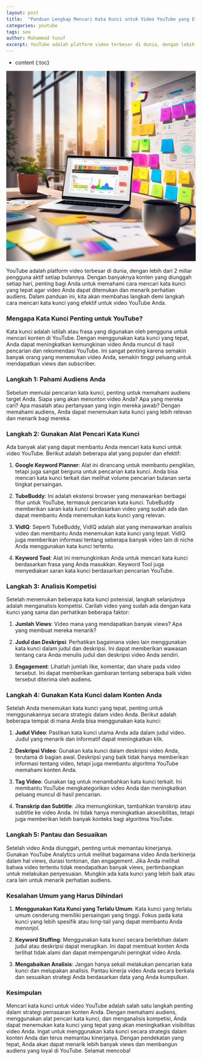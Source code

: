 ```yaml
---
layout: post
title:  "Panduan Lengkap Mencari Kata Kunci untuk Video YouTube yang Efektif"
categories: youtube
tags: seo
author: Muhammad Yusuf
excerpt: YouTube adalah platform video terbesar di dunia, dengan lebih dari 2 miliar pengguna aktif setiap bulannya. Dengan banyaknya konten yang diunggah setiap hari, penting bagi Anda untuk memahami cara mencari kata kunci yang tepat agar video Anda dapat ditemukan dan menarik perhatian audiens.
---
```


* content
{:toc}

![mencari kata kunci youtube](/images/mencarikatakunciyoutube.jpg)

YouTube adalah platform video terbesar di dunia, dengan lebih dari 2 miliar pengguna aktif setiap bulannya. Dengan banyaknya konten yang diunggah setiap hari, penting bagi Anda untuk memahami cara mencari kata kunci yang tepat agar video Anda dapat ditemukan dan menarik perhatian audiens. Dalam panduan ini, kita akan membahas langkah demi langkah cara mencari kata kunci yang efektif untuk video YouTube Anda.

### Mengapa Kata Kunci Penting untuk YouTube?

Kata kunci adalah istilah atau frasa yang digunakan oleh pengguna untuk mencari konten di YouTube. Dengan menggunakan kata kunci yang tepat, Anda dapat meningkatkan kemungkinan video Anda muncul di hasil pencarian dan rekomendasi YouTube. Ini sangat penting karena semakin banyak orang yang menemukan video Anda, semakin tinggi peluang untuk mendapatkan views dan subscriber.

### Langkah 1: Pahami Audiens Anda

Sebelum memulai pencarian kata kunci, penting untuk memahami audiens target Anda. Siapa yang akan menonton video Anda? Apa yang mereka cari? Apa masalah atau pertanyaan yang ingin mereka jawab? Dengan memahami audiens, Anda dapat menemukan kata kunci yang lebih relevan dan menarik bagi mereka.

### Langkah 2: Gunakan Alat Pencari Kata Kunci

Ada banyak alat yang dapat membantu Anda mencari kata kunci untuk video YouTube. Berikut adalah beberapa alat yang populer dan efektif:

1. **Google Keyword Planner**: Alat ini dirancang untuk membantu pengiklan, tetapi juga sangat berguna untuk pencarian kata kunci. Anda bisa mencari kata kunci terkait dan melihat volume pencarian bulanan serta tingkat persaingan.

2. **TubeBuddy**: Ini adalah ekstensi browser yang menawarkan berbagai fitur untuk YouTube, termasuk pencarian kata kunci. TubeBuddy memberikan saran kata kunci berdasarkan video yang sudah ada dan dapat membantu Anda menemukan kata kunci yang relevan.

3. **VidIQ**: Seperti TubeBuddy, VidIQ adalah alat yang menawarkan analisis video dan membantu Anda menemukan kata kunci yang tepat. VidIQ juga memberikan informasi tentang seberapa banyak video lain di niche Anda menggunakan kata kunci tertentu.

4. **Keyword Tool**: Alat ini memungkinkan Anda untuk mencari kata kunci berdasarkan frasa yang Anda masukkan. Keyword Tool juga menyediakan saran kata kunci berdasarkan pencarian YouTube.

### Langkah 3: Analisis Kompetisi

Setelah menemukan beberapa kata kunci potensial, langkah selanjutnya adalah menganalisis kompetisi. Carilah video yang sudah ada dengan kata kunci yang sama dan perhatikan beberapa faktor:

1. **Jumlah Views**: Video mana yang mendapatkan banyak views? Apa yang membuat mereka menarik?

2. **Judul dan Deskripsi**: Perhatikan bagaimana video lain menggunakan kata kunci dalam judul dan deskripsi. Ini dapat memberikan wawasan tentang cara Anda menulis judul dan deskripsi video Anda sendiri.

3. **Engagement**: Lihatlah jumlah like, komentar, dan share pada video tersebut. Ini dapat memberikan gambaran tentang seberapa baik video tersebut diterima oleh audiens.

### Langkah 4: Gunakan Kata Kunci dalam Konten Anda

Setelah Anda menemukan kata kunci yang tepat, penting untuk menggunakannya secara strategis dalam video Anda. Berikut adalah beberapa tempat di mana Anda bisa menggunakan kata kunci:

1. **Judul Video**: Pastikan kata kunci utama Anda ada dalam judul video. Judul yang menarik dan informatif dapat meningkatkan klik.

2. **Deskripsi Video**: Gunakan kata kunci dalam deskripsi video Anda, terutama di bagian awal. Deskripsi yang baik tidak hanya memberikan informasi tentang video, tetapi juga membantu algoritma YouTube memahami konten Anda.

3. **Tag Video**: Gunakan tag untuk menambahkan kata kunci terkait. Ini membantu YouTube mengkategorikan video Anda dan meningkatkan peluang muncul di hasil pencarian.

4. **Transkrip dan Subtitle**: Jika memungkinkan, tambahkan transkrip atau subtitle ke video Anda. Ini tidak hanya meningkatkan aksesibilitas, tetapi juga memberikan lebih banyak konteks bagi algoritma YouTube.

### Langkah 5: Pantau dan Sesuaikan

Setelah video Anda diunggah, penting untuk memantau kinerjanya. Gunakan YouTube Analytics untuk melihat bagaimana video Anda berkinerja dalam hal views, durasi tontonan, dan engagement. Jika Anda melihat bahwa video tertentu tidak mendapatkan banyak views, pertimbangkan untuk melakukan penyesuaian. Mungkin ada kata kunci yang lebih baik atau cara lain untuk menarik perhatian audiens.

### Kesalahan Umum yang Harus Dihindari

1. **Menggunakan Kata Kunci yang Terlalu Umum**: Kata kunci yang terlalu umum cenderung memiliki persaingan yang tinggi. Fokus pada kata kunci yang lebih spesifik atau long-tail yang dapat membantu Anda menonjol.

2. **Keyword Stuffing**: Menggunakan kata kunci secara berlebihan dalam judul atau deskripsi dapat merugikan. Ini dapat membuat konten Anda terlihat tidak alami dan dapat mempengaruhi peringkat video Anda.

3. **Mengabaikan Analisis**: Jangan hanya sekali melakukan pencarian kata kunci dan melupakan analisis. Pantau kinerja video Anda secara berkala dan sesuaikan strategi Anda berdasarkan data yang Anda kumpulkan.

### Kesimpulan

Mencari kata kunci untuk video YouTube adalah salah satu langkah penting dalam strategi pemasaran konten Anda. Dengan memahami audiens, menggunakan alat pencari kata kunci, dan menganalisis kompetisi, Anda dapat menemukan kata kunci yang tepat yang akan meningkatkan visibilitas video Anda. Ingat untuk menggunakan kata kunci secara strategis dalam konten Anda dan terus memantau kinerjanya. Dengan pendekatan yang tepat, Anda akan dapat menarik lebih banyak views dan membangun audiens yang loyal di YouTube. Selamat mencoba!